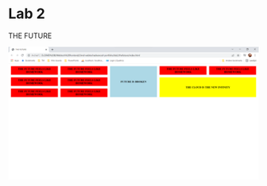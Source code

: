 # Lab 2

THE FUTURE

![learngitbranchin](https://github.com/marianneneuts/2imd-webtechadvanced-portfolio/blob/main/lab2/screenshot-thefuture.png)
